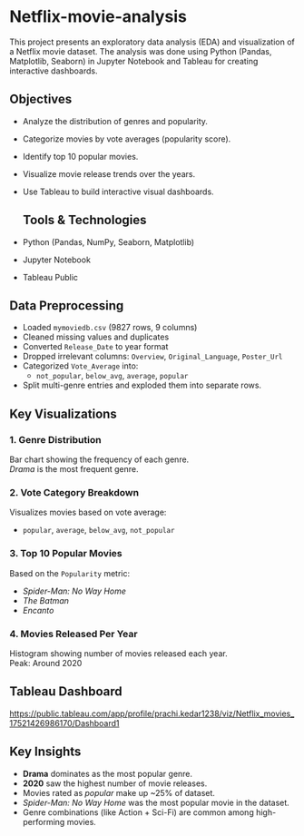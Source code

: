 # Netflix-movie-analysis

This project presents an exploratory data analysis (EDA) and visualization of a Netflix movie dataset. The analysis was done using Python (Pandas, Matplotlib, Seaborn) in Jupyter Notebook and Tableau for creating interactive dashboards.

## Objectives

- Analyze the distribution of genres and popularity.
- Categorize movies by vote averages (popularity score).
- Identify top 10 popular movies.
- Visualize movie release trends over the years.
- Use Tableau to build interactive visual dashboards.

  ## Tools & Technologies

- Python (Pandas, NumPy, Seaborn, Matplotlib)
- Jupyter Notebook
- Tableau Public

## Data Preprocessing

- Loaded `mymoviedb.csv` (9827 rows, 9 columns)
- Cleaned missing values and duplicates
- Converted `Release_Date` to year format
- Dropped irrelevant columns: `Overview`, `Original_Language`, `Poster_Url`
- Categorized `Vote_Average` into:
  - `not_popular`, `below_avg`, `average`, `popular`
- Split multi-genre entries and exploded them into separate rows.

## Key Visualizations

### 1. **Genre Distribution**
Bar chart showing the frequency of each genre.  
 *Drama* is the most frequent genre.

### 2. **Vote Category Breakdown**
Visualizes movies based on vote average:
- `popular`, `average`, `below_avg`, `not_popular`

### 3. **Top 10 Popular Movies**
Based on the `Popularity` metric:
-  *Spider-Man: No Way Home*
-  *The Batman*
-  *Encanto*

### 4. **Movies Released Per Year**
Histogram showing number of movies released each year.  
 Peak: Around 2020

## Tableau Dashboard

https://public.tableau.com/app/profile/prachi.kedar1238/viz/Netflix_movies_17521426986170/Dashboard1

## Key Insights

- **Drama** dominates as the most popular genre.
- **2020** saw the highest number of movie releases.
- Movies rated as *popular* make up ~25% of dataset.
- *Spider-Man: No Way Home* was the most popular movie in the dataset.
- Genre combinations (like Action + Sci-Fi) are common among high-performing movies.
